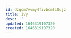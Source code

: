 ```yaml
---
id: dzqqm7vvmy4fivbcmli0ujz
title: Ivy
desc: ''
updated: 1646319107320
created: 1646319107320
---
```


